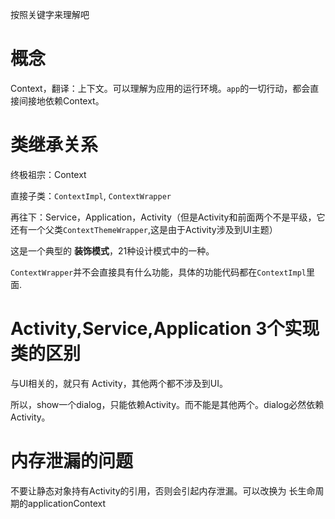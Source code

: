 按照关键字来理解吧





# 概念

Context，翻译：上下文。可以理解为应用的运行环境。`app`的一切行动，都会直接间接地依赖Context。

# 类继承关系

终极祖宗：Context

直接子类：`ContextImpl`, `ContextWrapper`

再往下：Service，Application，Activity（但是Activity和前面两个不是平级，它还有一个父类`ContextThemeWrapper`,这是由于Activity涉及到UI主题）

这是一个典型的 **装饰模式**，21种设计模式中的一种。

`ContextWrapper`并不会直接具有什么功能，具体的功能代码都在`ContextImpl`里面. 



# Activity,Service,Application 3个实现类的区别

与UI相关的，就只有 Activity，其他两个都不涉及到UI。

所以，show一个dialog，只能依赖Activity。而不能是其他两个。dialog必然依赖Activity。

# 内存泄漏的问题

不要让静态对象持有Activity的引用，否则会引起内存泄漏。可以改换为 长生命周期的applicationContext







